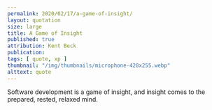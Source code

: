 ```yaml
---
permalink: 2020/02/17/a-game-of-insight/
layout: quotation
size: large
title: A Game of Insight
published: true
attribution: Kent Beck
publication:
tags: [ quote, xp ]
thumbnail: "/img/thumbnails/microphone-420x255.webp"
alttext: quote
---
```


Software development is a game of insight, and insight comes to the prepared, 
rested, relaxed mind.